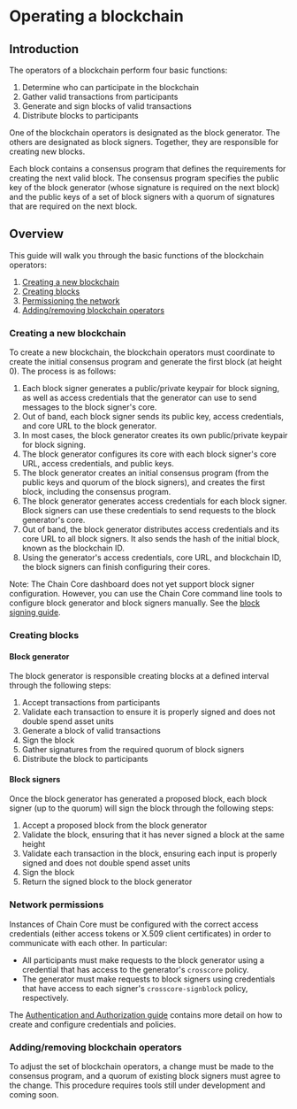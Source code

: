<!---
This guide will walk you through the basic functions of the blockchain operators.
-->

# Operating a blockchain

## Introduction

The operators of a blockchain perform four basic functions:

1. Determine who can participate in the blockchain
2. Gather valid transactions from participants
2. Generate and sign blocks of valid transactions
3. Distribute blocks to participants

One of the blockchain operators is designated as the block generator. The others are designated as block signers. Together, they are responsible for creating new blocks.

Each block contains a consensus program that defines the requirements for creating the next valid block. The consensus program specifies the public key of the block generator (whose signature is required on the next block) and the public keys of a set of block signers with a quorum of signatures that are required on the next block.

## Overview

This guide will walk you through the basic functions of the blockchain operators:

1. [Creating a new blockchain](#creating-a-new-blockchain)
2. [Creating blocks](#creating-blocks)
3. [Permissioning the network](#network-permissions)
4. [Adding/removing blockchain operators](#adding-removing-blockchain-operators)

### Creating a new blockchain

To create a new blockchain, the blockchain operators must coordinate to create the initial consensus program and generate the first block (at height 0). The process is as follows:

1. Each block signer generates a public/private keypair for block signing, as well as access credentials that the generator can use to send messages to the block signer's core.
2. Out of band, each block signer sends its public key, access credentials, and core URL to the block generator.
3. In most cases, the block generator creates its own public/private keypair for block signing.
4. The block generator configures its core with each block signer's core URL, access credentials, and public keys.
5. The block generator creates an initial consensus program (from the public keys and quorum of the block signers), and creates the first block, including the consensus program.
6. The block generator generates access credentials for each block signer. Block signers can use these credentials to send requests to the block generator's core.
7. Out of band, the block generator distributes access credentials and its core URL to all block signers. It also sends the hash of the initial block, known as the blockchain ID.
8. Using the generator's access credentials, core URL, and blockchain ID, the block signers can finish configuring their cores.

Note: The Chain Core dashboard does not yet support block signer configuration. However, you can use the Chain Core command line tools to configure block generator and block signers manually. See the [block signing guide](configure-block-signers.md).

### Creating blocks

#### Block generator

The block generator is responsible creating blocks at a defined interval through the following steps:

1. Accept transactions from participants
2. Validate each transaction to ensure it is properly signed and does not double spend asset units
3. Generate a block of valid transactions
4. Sign the block
5. Gather signatures from the required quorum of block signers
6. Distribute the block to participants

#### Block signers

Once the block generator has generated a proposed block, each block signer (up to the quorum) will sign the block through the following steps:

1. Accept a proposed block from the block generator
2. Validate the block, ensuring that it has never signed a block at the same height
2. Validate each transaction in the block, ensuring each input is properly signed and does not double spend asset units
4. Sign the block
5. Return the signed block to the block generator

### Network permissions

Instances of Chain Core must be configured with the correct access credentials (either access tokens or X.509 client certificates) in order to communicate with each other. In particular:

- All participants must make requests to the block generator using a credential that has access to the generator's `crosscore` policy.
- The generator must make requests to block signers using credentials that have access to each signer's `crosscore-signblock` policy, respectively.

The [Authentication and Authorization guide](authentication-and-authorization.md) contains more detail on how to create and configure credentials and policies.

### Adding/removing blockchain operators

To adjust the set of blockchain operators, a change must be made to the consensus program, and a quorum of existing block signers must agree to the change. This procedure requires tools still under development and coming soon.
